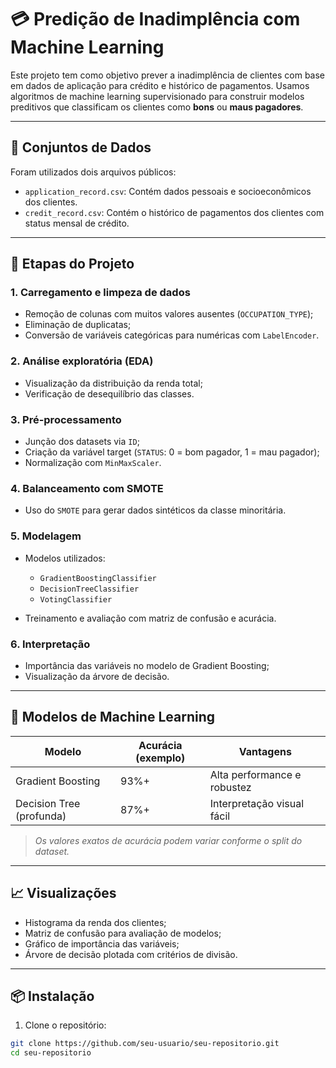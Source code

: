# 💳 Predição de Inadimplência com Machine Learning

Este projeto tem como objetivo prever a inadimplência de clientes com base em dados de aplicação para crédito e histórico de pagamentos. Usamos algoritmos de machine learning supervisionado para construir modelos preditivos que classificam os clientes como **bons** ou **maus pagadores**.

---

## 📂 Conjuntos de Dados

Foram utilizados dois arquivos públicos:

- `application_record.csv`: Contém dados pessoais e socioeconômicos dos clientes.
- `credit_record.csv`: Contém o histórico de pagamentos dos clientes com status mensal de crédito.

---

## 🔧 Etapas do Projeto

### 1. Carregamento e limpeza de dados
- Remoção de colunas com muitos valores ausentes (`OCCUPATION_TYPE`);
- Eliminação de duplicatas;
- Conversão de variáveis categóricas para numéricas com `LabelEncoder`.

### 2. Análise exploratória (EDA)
- Visualização da distribuição da renda total;
- Verificação de desequilíbrio das classes.

### 3. Pré-processamento
- Junção dos datasets via `ID`;
- Criação da variável target (`STATUS`: 0 = bom pagador, 1 = mau pagador);
- Normalização com `MinMaxScaler`.

### 4. Balanceamento com SMOTE
- Uso do `SMOTE` para gerar dados sintéticos da classe minoritária.

### 5. Modelagem
- Modelos utilizados:
  - `GradientBoostingClassifier`
  - `DecisionTreeClassifier`
  - `VotingClassifier`
  
- Treinamento e avaliação com matriz de confusão e acurácia.

### 6. Interpretação
- Importância das variáveis no modelo de Gradient Boosting;
- Visualização da árvore de decisão.

---

## 🤖 Modelos de Machine Learning

| Modelo                   | Acurácia (exemplo) | Vantagens                            |
|--------------------------|--------------------|--------------------------------------|
| Gradient Boosting        | 93%+               | Alta performance e robustez         |
| Decision Tree (profunda) | 87%+               | Interpretação visual fácil           |

> *Os valores exatos de acurácia podem variar conforme o split do dataset.*

---

## 📈 Visualizações

- Histograma da renda dos clientes;
- Matriz de confusão para avaliação de modelos;
- Gráfico de importância das variáveis;
- Árvore de decisão plotada com critérios de divisão.

---

## 📦 Instalação

1. Clone o repositório:

```bash
git clone https://github.com/seu-usuario/seu-repositorio.git
cd seu-repositorio
